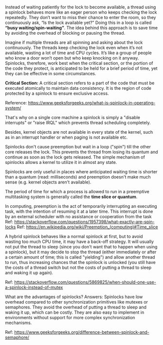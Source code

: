 Instead of waiting patiently for the lock to become available, a thread using a 
spinlock behaves more like an eager person who keeps checking the lock repeatedly. 
They don’t want to miss their chance to enter the room, so they continuously ask, 
“Is the lock available yet?” Doing this in a loop is called **“busy waiting/spin-waiting”**.
The idea behind this approach is to save time by avoiding the overhead of blocking 
or pausing the thread.

Imagine if multiple threads are all spinning and asking about the lock continuously. 
The threads keep checking the lock even when it’s not available, wasting a lot of time
and CPU cycles. It’s like a group of people who know a door won’t open but who keep 
knocking on it anyway. Spinlocks, therefore, work best when the critical section, 
or the portion of the code they protect, is anticipated to be held for a brief period
of time, yet they can be effective in some circumstances.

**Critical Section:** A critical section refers to a part of the code that must be executed
atomically to maintain data consistency. It is the region of code protected by a spinlock 
to ensure exclusive access.

Reference: https://www.geeksforgeeks.org/what-is-spinlock-in-operating-system/

That's why on a single core machine a spinlock is simply a "disable interrupts" or "raise IRQL" 
which prevents thread scheduling completely.

Besides, kernel objects are not available in every state of the kernel, such as in an interrupt 
handler or when paging is not available etc.

Spinlocks don't cause preemption but wait in a loop ("spin") till the other core releases the lock. 
This prevents the thread from losing its quantum and continue as soon as the lock gets released. 
The simple mechanism of spinlocks allows a kernel to utilize it in almost any state.

Spinlocks are only useful in places where anticipated waiting time is shorter than a quantum 
(read: milliseconds) and preemption doesn't make much sense (e.g. kernel objects aren't available).

The period of time for which a process is allowed to run in a preemptive multitasking system is 
generally called the **time slice or quantum**.

In computing, preemption is the act of temporarily interrupting an executing task, with the intention
of resuming it at a later time. This interrupt is done by an external scheduler with no assistance or 
cooperation from the task
Ref: https://stackoverflow.com/questions/1957398/what-exactly-are-spin-locks
Ref: https://en.wikipedia.org/wiki/Preemption_(computing)#Time_slice

A hybrid spinlock behaves like a normal spinlock at first, but to avoid wasting too much CPU time, 
it may have a back-off strategy. It will usually not put the thread to sleep (since you don't want 
that to happen when using a spinlock), but it may decide to stop the thread (either immediately or 
after a certain amount of time; this is called "yielding") and allow another thread to run, thus 
increasing chances that the spinlock is unlocked (you still have the costs of a thread switch but 
not the costs of putting a thread to sleep and waking it up again).

Ref: https://stackoverflow.com/questions/5869825/when-should-one-use-a-spinlock-instead-of-mutex

What are the advantages of spinlocks?
Answers:
Spinlocks have low overhead compared to other synchronization primitives like mutexes or semaphores. 
They avoid the overhead of putting a thread to sleep and waking it up, which can be costly. They 
are also easy to implement in environments without support for more complex synchronization mechanisms.

Ref: https://www.geeksforgeeks.org/difference-between-spinlock-and-semaphore/

